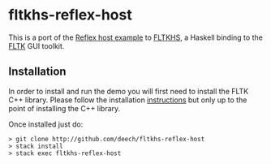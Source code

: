 # fltkhs-reflex-host

This is a port of the [Reflex host example][1] to [FLTKHS][2], a Haskell binding to the [FLTK][3] GUI toolkit.

## Installation

In order to install and run the demo you will first need to install the FLTK C++ library.
Please follow the installation [instructions][4] but only up to the point of installing the C++ library.

Once installed just do:

```
> git clone http://github.com/deech/fltkhs-reflex-host
> stack install
> stack exec fltkhs-reflex-host
```

  [1]: https://github.com/reflex-frp/reflex-platform/blob/develop/examples/host.hs
  [2]: https://hackage.haskell.org/package/fltkhs
  [3]: http://fltk.org
  [4]: https://github.com/deech/fltkhs#quick-install
